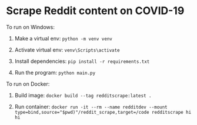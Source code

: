 # Scrape Reddit content on COVID-19

To run on Windows: 

1. Make a virtual env: `python -m venv venv`

2. Activate virtual env: `venv\Scripts\activate`

3. Install dependencies: `pip install -r requirements.txt`

4. Run the program: `python main.py`

To run on Docker: 

1. Build image: `docker build --tag redditscrape:latest .`

2. Run container: `docker run -it --rm --name redditdev --mount type=bind,source="$pwd)"/reddit_scrape,target=/code redditscrape hi hi`